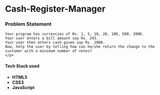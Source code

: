 # Cash-Register-Manager
 <p>
<h3>Problem Statement</h3>

    Your program has currencies of Rs. 1, 5, 10, 20, 100, 500, 2000.
    Your user enters a bill amount say Rs. 243.
    Your user then enters cash given say Rs. 2000.
    Now, help the user by telling how can he/she return the change to the customer with a minimum number of notes?
    </p>

<h4>Tech Stack used<h4>
<ul>
   <li> HTML5</li>
   <li> CSS3</li>
    <li>JavaScript</li>
</ul>

